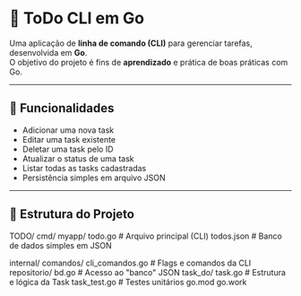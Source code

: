 # 📝 ToDo CLI em Go

Uma aplicação de **linha de comando (CLI)** para gerenciar tarefas, desenvolvida em **Go**.  
O objetivo do projeto é fins de **aprendizado** e prática de boas práticas com Go.

---

## 🚀 Funcionalidades

- Adicionar uma nova task
- Editar uma task existente
- Deletar uma task pelo ID
- Atualizar o status de uma task
- Listar todas as tasks cadastradas
- Persistência simples em arquivo JSON

---

## 📂 Estrutura do Projeto

TODO/
  cmd/
   myapp/
    todo.go # Arquivo principal (CLI)
    todos.json # Banco de dados simples em JSON

  internal/
      comandos/
        cli_comandos.go # Flags e comandos da CLI
      repositorio/
        bd.go # Acesso ao "banco" JSON
      task_do/
        task.go # Estrutura e lógica da Task
        task_test.go # Testes unitários
go.mod
go.work
